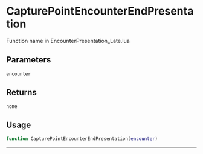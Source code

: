 # CapturePointEncounterEndPresentation
Function name in EncounterPresentation_Late.lua
## Parameters
`encounter`
## Returns
`none`
## Usage
```lua
function CapturePointEncounterEndPresentation(encounter)
```
---
